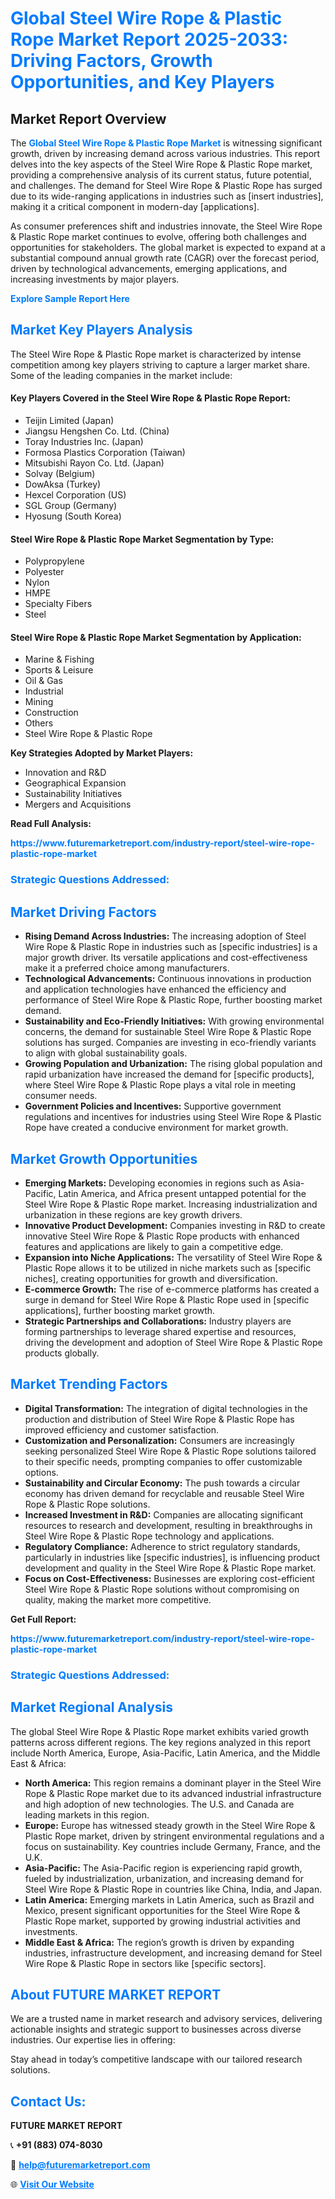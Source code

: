 <h1 style="color: #007BFF;">Global Steel Wire Rope & Plastic Rope Market Report 2025-2033: Driving Factors, Growth Opportunities, and Key Players</h1>

<section id="overview">
<h2>Market Report Overview</h2>
<p>The <a href="https://www.futuremarketreport.com/industry-report/steel-wire-rope-plastic-rope-market" style="color: #007BFF; text-decoration: none;"><strong>Global Steel Wire Rope & Plastic Rope Market</strong></a> is witnessing significant growth, driven by increasing demand across various industries. This report delves into the key aspects of the Steel Wire Rope & Plastic Rope market, providing a comprehensive analysis of its current status, future potential, and challenges. The demand for Steel Wire Rope & Plastic Rope has surged due to its wide-ranging applications in industries such as [insert industries], making it a critical component in modern-day [applications].</p>
<p>As consumer preferences shift and industries innovate, the Steel Wire Rope & Plastic Rope market continues to evolve, offering both challenges and opportunities for stakeholders. The global market is expected to expand at a substantial compound annual growth rate (CAGR) over the forecast period, driven by technological advancements, emerging applications, and increasing investments by major players.</p>
</section>

<section id="overview">
<p><a href="https://www.futuremarketreport.com/request-sample/reportId=112161" style="color: #007BFF; text-decoration: none;"><strong>Explore Sample Report Here</strong></a></p>
</section>

<section id="key-players">
<h2 style="color: #007BFF;">Market Key Players Analysis</h2>
<p>The Steel Wire Rope & Plastic Rope market is characterized by intense competition among key players striving to capture a larger market share. Some of the leading companies in the market include:</p>
<h4>Key Players Covered in the Steel Wire Rope & Plastic Rope Report:</h4>
<ul><li>Teijin Limited (Japan)</li><li>Jiangsu Hengshen Co. Ltd. (China)</li><li>Toray Industries Inc. (Japan)</li><li>Formosa Plastics Corporation (Taiwan)</li><li>Mitsubishi Rayon Co. Ltd. (Japan)</li><li>Solvay (Belgium)</li><li>DowAksa (Turkey)</li><li>Hexcel Corporation (US)</li><li>SGL Group (Germany)</li><li>Hyosung (South Korea)</li></ul>
<h4>Steel Wire Rope & Plastic Rope Market Segmentation by Type:</h4>
<ul><li>Polypropylene</li><li>Polyester</li><li>Nylon</li><li>HMPE</li><li>Specialty Fibers</li><li>Steel</li></ul>

<h4>Steel Wire Rope & Plastic Rope Market Segmentation by Application:</h4>
<ul><li>Marine &amp; Fishing</li><li>Sports &amp; Leisure</li><li>Oil &amp; Gas</li><li>Industrial</li><li>Mining</li><li>Construction</li><li>Others</li><li>Steel Wire Rope &amp; Plastic Rope</li></ul>
<p><strong>Key Strategies Adopted by Market Players:</strong></p>
<ul>
<li>Innovation and R&D</li>
<li>Geographical Expansion</li>
<li>Sustainability Initiatives</li>
<li>Mergers and Acquisitions</li>
</ul>
</section>

<section>
<p><strong>Read Full Analysis: </strong></p><a href="https://www.futuremarketreport.com/industry-report/steel-wire-rope-plastic-rope-market" style="color: #007BFF; text-decoration: none;"><strong>https://www.futuremarketreport.com/industry-report/steel-wire-rope-plastic-rope-market</strong></a>
<h3 style="color: #007BFF;">Strategic Questions Addressed:</h3>
</section>

<section id="driving-factors">
<h2 style="color: #007BFF;">Market Driving Factors</h2>
<ul>
<li><strong>Rising Demand Across Industries:</strong> The increasing adoption of Steel Wire Rope & Plastic Rope in industries such as [specific industries] is a major growth driver. Its versatile applications and cost-effectiveness make it a preferred choice among manufacturers.</li>
<li><strong>Technological Advancements:</strong> Continuous innovations in production and application technologies have enhanced the efficiency and performance of Steel Wire Rope & Plastic Rope, further boosting market demand.</li>
<li><strong>Sustainability and Eco-Friendly Initiatives:</strong> With growing environmental concerns, the demand for sustainable Steel Wire Rope & Plastic Rope solutions has surged. Companies are investing in eco-friendly variants to align with global sustainability goals.</li>
<li><strong>Growing Population and Urbanization:</strong> The rising global population and rapid urbanization have increased the demand for [specific products], where Steel Wire Rope & Plastic Rope plays a vital role in meeting consumer needs.</li>
<li><strong>Government Policies and Incentives:</strong> Supportive government regulations and incentives for industries using Steel Wire Rope & Plastic Rope have created a conducive environment for market growth.</li>
</ul>
</section>

<section id="growth-opportunities">
<h2 style="color: #007BFF;">Market Growth Opportunities</h2>
<ul>
<li><strong>Emerging Markets:</strong> Developing economies in regions such as Asia-Pacific, Latin America, and Africa present untapped potential for the Steel Wire Rope & Plastic Rope market. Increasing industrialization and urbanization in these regions are key growth drivers.</li>
<li><strong>Innovative Product Development:</strong> Companies investing in R&D to create innovative Steel Wire Rope & Plastic Rope products with enhanced features and applications are likely to gain a competitive edge.</li>
<li><strong>Expansion into Niche Applications:</strong> The versatility of Steel Wire Rope & Plastic Rope allows it to be utilized in niche markets such as [specific niches], creating opportunities for growth and diversification.</li>
<li><strong>E-commerce Growth:</strong> The rise of e-commerce platforms has created a surge in demand for Steel Wire Rope & Plastic Rope used in [specific applications], further boosting market growth.</li>
<li><strong>Strategic Partnerships and Collaborations:</strong> Industry players are forming partnerships to leverage shared expertise and resources, driving the development and adoption of Steel Wire Rope & Plastic Rope products globally.</li>
</ul>
</section>

<section id="trending-factors">
<h2 style="color: #007BFF;">Market Trending Factors</h2>
<ul>
<li><strong>Digital Transformation:</strong> The integration of digital technologies in the production and distribution of Steel Wire Rope & Plastic Rope has improved efficiency and customer satisfaction.</li>
<li><strong>Customization and Personalization:</strong> Consumers are increasingly seeking personalized Steel Wire Rope & Plastic Rope solutions tailored to their specific needs, prompting companies to offer customizable options.</li>
<li><strong>Sustainability and Circular Economy:</strong> The push towards a circular economy has driven demand for recyclable and reusable Steel Wire Rope & Plastic Rope solutions.</li>
<li><strong>Increased Investment in R&D:</strong> Companies are allocating significant resources to research and development, resulting in breakthroughs in Steel Wire Rope & Plastic Rope technology and applications.</li>
<li><strong>Regulatory Compliance:</strong> Adherence to strict regulatory standards, particularly in industries like [specific industries], is influencing product development and quality in the Steel Wire Rope & Plastic Rope market.</li>
<li><strong>Focus on Cost-Effectiveness:</strong> Businesses are exploring cost-efficient Steel Wire Rope & Plastic Rope solutions without compromising on quality, making the market more competitive.</li>
</ul>
</section>

<section>
<p><strong>Get Full Report: </strong></p><a href="https://www.futuremarketreport.com/industry-report/steel-wire-rope-plastic-rope-market" style="color: #007BFF; text-decoration: none;"><strong>https://www.futuremarketreport.com/industry-report/steel-wire-rope-plastic-rope-market</strong></a>
<h3 style="color: #007BFF;">Strategic Questions Addressed:</h3>
</section>


<section id="regional-analysis">
<h2 style="color: #007BFF;">Market Regional Analysis</h2>
<p>The global Steel Wire Rope & Plastic Rope market exhibits varied growth patterns across different regions. The key regions analyzed in this report include North America, Europe, Asia-Pacific, Latin America, and the Middle East & Africa:</p>
<ul>
<li><strong>North America:</strong> This region remains a dominant player in the Steel Wire Rope & Plastic Rope market due to its advanced industrial infrastructure and high adoption of new technologies. The U.S. and Canada are leading markets in this region.</li>
<li><strong>Europe:</strong> Europe has witnessed steady growth in the Steel Wire Rope & Plastic Rope market, driven by stringent environmental regulations and a focus on sustainability. Key countries include Germany, France, and the U.K.</li>
<li><strong>Asia-Pacific:</strong> The Asia-Pacific region is experiencing rapid growth, fueled by industrialization, urbanization, and increasing demand for Steel Wire Rope & Plastic Rope in countries like China, India, and Japan.</li>
<li><strong>Latin America:</strong> Emerging markets in Latin America, such as Brazil and Mexico, present significant opportunities for the Steel Wire Rope & Plastic Rope market, supported by growing industrial activities and investments.</li>
<li><strong>Middle East & Africa:</strong> The region’s growth is driven by expanding industries, infrastructure development, and increasing demand for Steel Wire Rope & Plastic Rope in sectors like [specific sectors].</li>
</ul>
</section>

<footer>
<h2 style="color: #007BFF;">About FUTURE MARKET REPORT</h2>
<p>We are a trusted name in market research and advisory services, delivering actionable insights and strategic support to businesses across diverse industries. Our expertise lies in offering:</p>

<p>Stay ahead in today’s competitive landscape with our tailored research solutions.</p>

<h2 style="color: #007BFF;">Contact Us:</h2>
<p><strong>FUTURE MARKET REPORT</strong></p>
<p>📞 <strong>+91 (883) 074-8030</strong></p>
<p>📧 <strong><a href="mailto:help@futuremarketreport.com" style="color: #007BFF;">help@futuremarketreport.com</a></strong></p>
<p>🌐 <strong><a href="https://www.futuremarketreport.com/" style="color: #007BFF;">Visit Our Website</a></strong></p>
</footer>